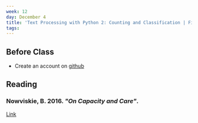 ```yaml
---
week: 12
day: December 4
title: 'Text Processing with Python 2: Counting and Classification | Final Project Updates'
tags: 
---
```


## Before Class
- Create an account on [github](http://www.github.com)

## Reading

### Nowviskie, B. 2016. _"On Capacity and Care"_.
[Link](http://nowviskie.org/2015/on-capacity-and-care/)


